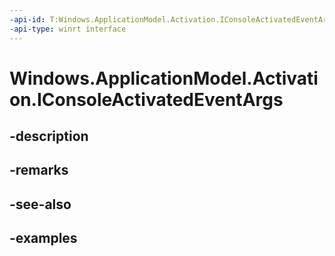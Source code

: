 ```yaml
---
-api-id: T:Windows.ApplicationModel.Activation.IConsoleActivatedEventArgs
-api-type: winrt interface
---
```


<!-- Interface syntax.
public interface IConsoleActivatedEventArgs : IActivatedEventArgs
-->

# Windows.ApplicationModel.Activation.IConsoleActivatedEventArgs

## -description

## -remarks

## -see-also

## -examples

